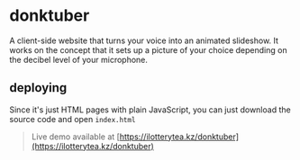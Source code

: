 # donktuber

A client-side website that turns your voice into an animated slideshow.
It works on the concept that it sets up a picture of your choice
depending on the decibel level of your microphone.

## deploying

Since it's just HTML pages with plain JavaScript,
you can just download the source code and open `index.html`

> Live demo available at [https://ilotterytea.kz/donktuber](https://ilotterytea.kz/donktuber)